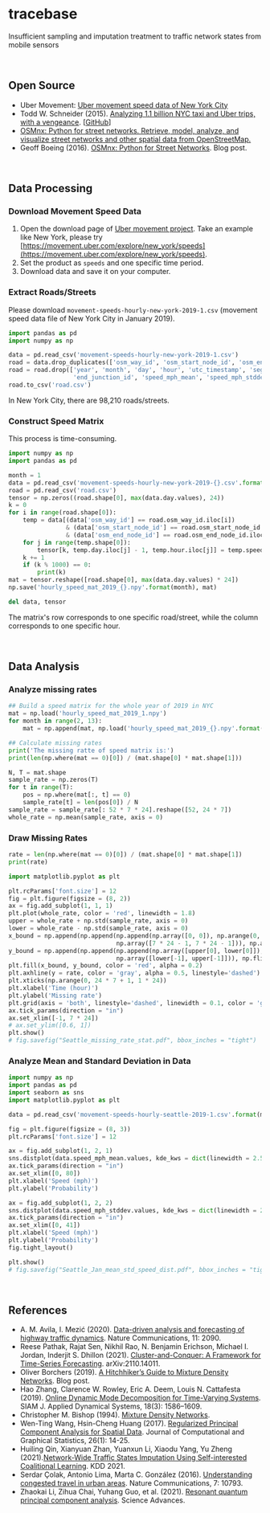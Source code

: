 # tracebase
Insufficient sampling and imputation treatment to traffic network states from mobile sensors

<br>

## Open Source

- Uber Movement: [Uber movement speed data of New York City](https://movement.uber.com/explore/new_york/speeds)
- Todd W. Schneider (2015). [Analyzing 1.1 billion NYC taxi and Uber trips, with a vengeance](https://toddwschneider.com/posts/analyzing-1-1-billion-nyc-taxi-and-uber-trips-with-a-vengeance/). [[GitHub](https://github.com/toddwschneider)]
- [OSMnx: Python for street networks. Retrieve, model, analyze, and visualize street networks and other spatial data from OpenStreetMap.](https://github.com/gboeing/osmnx)
- Geoff Boeing (2016). [OSMnx: Python for Street Networks](https://geoffboeing.com/2016/11/osmnx-python-street-networks/). Blog post.

<br>

## Data Processing

### Download Movement Speed Data

1. Open the download page of [Uber movement project](https://movement.uber.com/). Take an example like New York, please try [https://movement.uber.com/explore/new_york/speeds](https://movement.uber.com/explore/new_york/speeds).
2. Set the product as `speeds` and one specific time period.
3. Download data and save it on your computer.

### Extract Roads/Streets

Please download `movement-speeds-hourly-new-york-2019-1.csv` (movement speed data file of New York City in January 2019).

```python
import pandas as pd
import numpy as np

data = pd.read_csv('movement-speeds-hourly-new-york-2019-1.csv')
road = data.drop_duplicates(['osm_way_id', 'osm_start_node_id', 'osm_end_node_id'])
road = road.drop(['year', 'month', 'day', 'hour', 'utc_timestamp', 'segment_id', 'start_junction_id', 
                  'end_junction_id', 'speed_mph_mean', 'speed_mph_stddev'], axis = 1)
road.to_csv('road.csv')
```

In New York City, there are 98,210 roads/streets.

### Construct Speed Matrix

This process is time-consuming.

```python
import numpy as np
import pandas as pd

month = 1
data = pd.read_csv('movement-speeds-hourly-new-york-2019-{}.csv'.format(month))
road = pd.read_csv('road.csv')
tensor = np.zeros((road.shape[0], max(data.day.values), 24))
k = 0
for i in range(road.shape[0]):
    temp = data[(data['osm_way_id'] == road.osm_way_id.iloc[i]) 
                & (data['osm_start_node_id'] == road.osm_start_node_id.iloc[i]) 
                & (data['osm_end_node_id'] == road.osm_end_node_id.iloc[i])]
    for j in range(temp.shape[0]):
        tensor[k, temp.day.iloc[j] - 1, temp.hour.iloc[j]] = temp.speed_mph_mean.iloc[j]
    k += 1
    if (k % 1000) == 0:
        print(k)
mat = tensor.reshape([road.shape[0], max(data.day.values) * 24])
np.save('hourly_speed_mat_2019_{}.npy'.format(month), mat)

del data, tensor
```

The matrix's row corresponds to one specific road/street, while the column corresponds to one specific hour.

<br>

## Data Analysis

### Analyze missing rates

```python
## Build a speed matrix for the whole year of 2019 in NYC
mat = np.load('hourly_speed_mat_2019_1.npy')
for month in range(2, 13):
    mat = np.append(mat, np.load('hourly_speed_mat_2019_{}.npy'.format(month)), axis = 1)

## Calculate missing rates
print('The missing ratte of speed matrix is:')
print(len(np.where(mat == 0)[0]) / (mat.shape[0] * mat.shape[1]))

N, T = mat.shape
sample_rate = np.zeros(T)
for t in range(T):
    pos = np.where(mat[:, t] == 0)
    sample_rate[t] = len(pos[0]) / N
sample_rate = sample_rate[: 52 * 7 * 24].reshape([52, 24 * 7])
whole_rate = np.mean(sample_rate, axis = 0)
```

### Draw Missing Rates

```python
rate = len(np.where(mat == 0)[0]) / (mat.shape[0] * mat.shape[1])
print(rate)
```

```python
import matplotlib.pyplot as plt

plt.rcParams['font.size'] = 12
fig = plt.figure(figsize = (8, 2))
ax = fig.add_subplot(1, 1, 1)
plt.plot(whole_rate, color = 'red', linewidth = 1.8)
upper = whole_rate + np.std(sample_rate, axis = 0)
lower = whole_rate - np.std(sample_rate, axis = 0)
x_bound = np.append(np.append(np.append(np.array([0, 0]), np.arange(0, 7 * 24)), 
                              np.array([7 * 24 - 1, 7 * 24 - 1])), np.arange(7 * 24 - 1, -1, -1))
y_bound = np.append(np.append(np.append(np.array([upper[0], lower[0]]), lower), 
                              np.array([lower[-1], upper[-1]])), np.flip(upper))
plt.fill(x_bound, y_bound, color = 'red', alpha = 0.2)
plt.axhline(y = rate, color = 'gray', alpha = 0.5, linestyle='dashed')
plt.xticks(np.arange(0, 24 * 7 + 1, 1 * 24))
plt.xlabel('Time (hour)')
plt.ylabel('Missing rate')
plt.grid(axis = 'both', linestyle='dashed', linewidth = 0.1, color = 'gray')
ax.tick_params(direction = "in")
ax.set_xlim([-1, 7 * 24])
# ax.set_ylim([0.6, 1])
plt.show()
# fig.savefig("Seattle_missing_rate_stat.pdf", bbox_inches = "tight")
```

### Analyze Mean and Standard Deviation in Data

```python
import numpy as np
import pandas as pd
import seaborn as sns
import matplotlib.pyplot as plt

data = pd.read_csv('movement-speeds-hourly-seattle-2019-1.csv'.format(month))

fig = plt.figure(figsize = (8, 3))
plt.rcParams['font.size'] = 12

ax = fig.add_subplot(1, 2, 1)
sns.distplot(data.speed_mph_mean.values, kde_kws = dict(linewidth = 2.5), color = '#069AF3')
ax.tick_params(direction = "in")
ax.set_xlim([0, 80])
plt.xlabel('Speed (mph)')
plt.ylabel('Probability')

ax = fig.add_subplot(1, 2, 2)
sns.distplot(data.speed_mph_stddev.values, kde_kws = dict(linewidth = 2.5), color = '#069AF3')
ax.tick_params(direction = "in")
ax.set_xlim([0, 41])
plt.xlabel('Speed (mph)')
plt.ylabel('Probability')
fig.tight_layout()

plt.show()
# fig.savefig("Seattle_Jan_mean_std_speed_dist.pdf", bbox_inches = "tight")
```

<br>

## References

- A. M. Avila, I. Mezić (2020). [Data-driven analysis and forecasting of highway traffic dynamics](https://www.nature.com/articles/s41467-020-15582-5). Nature Communications, 11: 2090.
- Reese Pathak, Rajat Sen, Nikhil Rao, N. Benjamin Erichson, Michael I. Jordan, Inderjit S. Dhillon (2021). [Cluster-and-Conquer: A Framework for Time-Series Forecasting](https://arxiv.org/pdf/2110.14011.pdf). arXiv:2110.14011.
- Oliver Borchers (2019). [A Hitchhiker’s Guide to Mixture Density Networks](https://towardsdatascience.com/a-hitchhikers-guide-to-mixture-density-networks-76b435826cca). Blog post.
- Hao Zhang, Clarence W. Rowley, Eric A. Deem, Louis N. Cattafesta (2019). [Online Dynamic Mode Decomposition for Time-Varying Systems](http://cwrowley.princeton.edu/papers/Zhang-2019a.pdf). SIAM J. Applied Dynamical Systems, 18(3):  1586–1609.
- Christopher M. Bishop (1994). [Mixture Density Networks](https://publications.aston.ac.uk/id/eprint/373/1/NCRG_94_004.pdf).
- Wen-Ting Wang, Hsin-Cheng Huang (2017). [Regularized Principal Component Analysis for Spatial Data](https://doi.org/10.1080/10618600.2016.1157483). Journal of Computational and Graphical Statistics, 26(1): 14-25.
- Huiling Qin, Xianyuan Zhan, Yuanxun Li, Xiaodu Yang, Yu Zheng (2021).[Network-Wide Traffic States Imputation Using Self-interested Coalitional Learning](http://urban-computing.com/pdf/Network-Wide%20Traffic%20States%20Imputation%20Using%20Self-interested%20Coalitional%20Learning.pdf). KDD 2021.
- Serdar Çolak, Antonio Lima, Marta C. González (2016). [Understanding congested travel in urban areas](https://www.nature.com/articles/ncomms10793). Nature Communications, 7: 10793.
- Zhaokai Li, Zihua Chai, Yuhang Guo, et al. (2021). [Resonant quantum principal component analysis](https://www.science.org/doi/10.1126/sciadv.abg2589). Science Advances.
